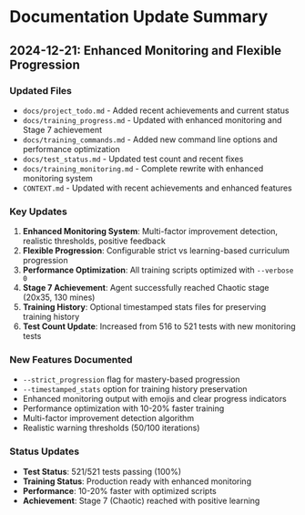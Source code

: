 # Documentation Update Summary

## 2024-12-21: Enhanced Monitoring and Flexible Progression

### Updated Files
- `docs/project_todo.md` - Added recent achievements and current status
- `docs/training_progress.md` - Updated with enhanced monitoring and Stage 7 achievement
- `docs/training_commands.md` - Added new command line options and performance optimization
- `docs/test_status.md` - Updated test count and recent fixes
- `docs/training_monitoring.md` - Complete rewrite with enhanced monitoring system
- `CONTEXT.md` - Updated with recent achievements and enhanced features

### Key Updates
1. **Enhanced Monitoring System**: Multi-factor improvement detection, realistic thresholds, positive feedback
2. **Flexible Progression**: Configurable strict vs learning-based curriculum progression
3. **Performance Optimization**: All training scripts optimized with `--verbose 0`
4. **Stage 7 Achievement**: Agent successfully reached Chaotic stage (20x35, 130 mines)
5. **Training History**: Optional timestamped stats files for preserving training history
6. **Test Count Update**: Increased from 516 to 521 tests with new monitoring tests

### New Features Documented
- `--strict_progression` flag for mastery-based progression
- `--timestamped_stats` option for training history preservation
- Enhanced monitoring output with emojis and clear progress indicators
- Performance optimization with 10-20% faster training
- Multi-factor improvement detection algorithm
- Realistic warning thresholds (50/100 iterations)

### Status Updates
- **Test Status**: 521/521 tests passing (100%)
- **Training Status**: Production ready with enhanced monitoring
- **Performance**: 10-20% faster with optimized scripts
- **Achievement**: Stage 7 (Chaotic) reached with positive learning
